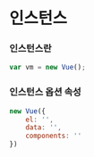 # 인스턴스

### 인스턴스란

```js
var vm = new Vue();
```

### 인스턴스 옵션 속성

```js
new Vue({
    el: '',
    data: '',
    components: ''
})
```